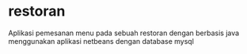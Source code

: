 # restoran
Aplikasi pemesanan menu pada sebuah restoran dengan berbasis java menggunakan aplikasi netbeans dengan database mysql
